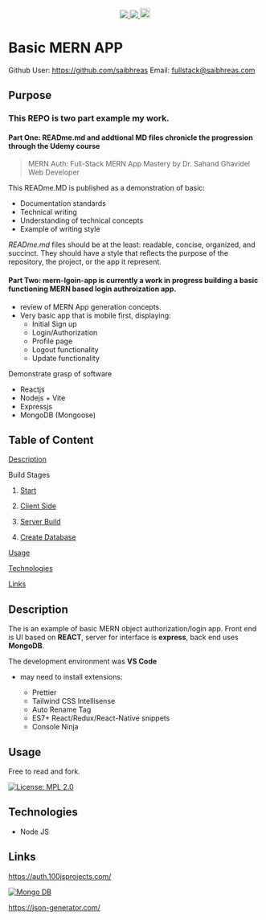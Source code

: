 <p align='center'>
  <a href="https://github.com/saibhreas">
    <img src="https://img.shields.io/badge/GitHub-100000?style=flat&logo=github&logoColor=white">
  </a>  
  <a href='https://www.linkedin.com/in/siobhanknuttel'>
      <img src='https://img.shields.io/badge/LinkedIn-blue?style=flat&logo=linkedin&labelColor=blue'>
  </a>
    <a href='https://www.upwork.com/freelancers/siobhank4?viewMode=1'> 
    <img src='https://img.shields.io/badge/UpWork-6FDA44?style=for-the-badge&logo=Upwork&logoColor=white' witth="45" height="20"> 
  </a>
  
</p>

# Basic MERN APP


Github User: https://github.com/saibhreas
Email: fullstack@saibhreas.com

## Purpose

### This REPO is two part example my work. 

#### Part One:  **READme.md**  and addtional **MD** files chronicle the progression through the Udemy course
>  MERN Auth: Full-Stack MERN App Mastery by Dr. Sahand Ghavidel Web Developer

This READme.MD is published as a demonstration of basic:

* Documentation standards
* Technical writing
* Understanding of technical concepts
* Example of writing style

*READme.md* files should be at the least: readable, concise, organized, and succinct.  They should have a style that reflects the purpose of the repository, the project, or the app it represent.  



#### Part Two: **mern-lgoin-app** is currently a work in progress building a basic functioning MERN based login authroization app.

*  review of MERN App generation concepts.  
* Very basic app that is mobile first, displaying:
  - Initial Sign up
  - Login/Authorization
  - Profile page
  - Logout functionality
  - Update functionality

Demonstrate grasp of software

* Reactjs
* Nodejs + Vite
* Expressjs
* MongoDB (Mongoose)

## Table of Content
  
[Description](#description)

Build Stages

  1. [Start](/projectRead/DevSetUp.md)

  1. [Client Side](/projectRead/ClientSide.md)

  2. [Server Build ](/projectRead/ServerSide.md)

  3. [Create Database](/projectRead/DBASEBuild.md)
  
[Usage](#usage)

[Technologies](#technologies)

[Links](#links)
  
  
## Description

The is an example of basic MERN object authorization/login app.  Front end is UI based on **REACT**, server for interface is **express**, back end uses **MongoDB**.

The development environment was **VS Code**

- may need to install extensions:

  * Prettier
  * Tailwind CSS Intellisense
  * Auto Rename Tag
  * ES7+ React/Redux/React-Native snippets
  * Console Ninja





## Usage

Free to read and fork. 

[![License: MPL 2.0](https://img.shields.io/badge/License-MPL%202.0-brightgreen.svg)](https://opensource.org/licenses/MPL-2.0)

## Technologies

* Node JS 

## Links

https://auth.100jsprojects.com/

[![Mongo DB](https://img.shields.io/badge/MongoDB-4EA94B?style=flat&logo=mongodb&logoColor=white)](https://university.mongodb.com/courses/M001/about)


https://json-generator.com/

